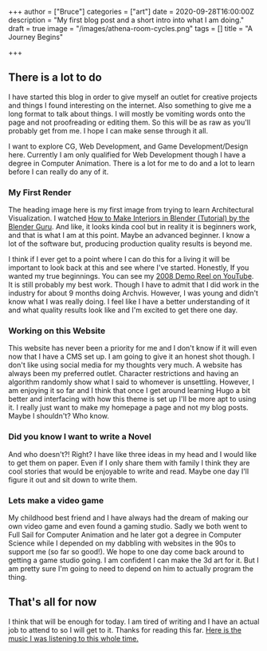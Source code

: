 +++
author = ["Bruce"]
categories = ["art"]
date = 2020-09-28T16:00:00Z
description = "My first blog post and a short intro into what I am doing."
draft = true
image = "/images/athena-room-cycles.png"
tags = []
title = "A Journey Begins"

+++
## There is a lot to do

I have started this blog in order to give myself an outlet for creative projects and things I found interesting on the internet. Also something to give me a long format to talk about things. I will mostly be vomiting words onto the page and not proofreading or editing them. So this will be as raw as you'll probably get from me. I hope I can make sense through it all.

I want to explore CG, Web Development, and Game Development/Design here. Currently I am only qualified for Web Development though I have a degree in Computer Animation. There is a lot for me to do and a lot to learn before I can really do any of it.

### My First Render

The heading image here is my first image from trying to learn Architectural Visualization. I watched [How to Make Interiors in Blender (Tutorial) by the Blender Guru](https://youtu.be/wrzSrjAY69c). And like, it looks kinda cool but in reality it is beginners work, and that is what I am at this point. Maybe an advanced beginner. I know a lot of the software but, producing production quality results is beyond me. 

I think if I ever get to a point where I can do this for a living it will be important to look back at this and see where I've started. Honestly, If you wanted my true beginnings. You can see my [2008 Demo Reel on YouTube](https://youtu.be/MD23P6i-18Q). It is still probably my best work. Though I have to admit that I did work in the industry for about 9 months doing Archvis. However, I was young and didn't know what I was really doing. I feel like I have a better understanding of it and what quality results look like and I'm excited to get there one day.

### Working on this Website

This website has never been a priority for me and I don't know if it will even now that I have a CMS set up. I am going to give it an honest shot though. I don't like using social media for my thoughts very much. A website has always been my preferred outlet. Character restrictions and having an algorithm randomly show what I said to whomever is unsettling. However, I am enjoying it so far and I think that once I get around learning Hugo a bit better and interfacing with how this theme is set up I'll be more apt to using it. I really just want to make my homepage a page and not my blog posts. Maybe I shouldn't? Who know.

### Did you know I want to write a Novel

And who doesn't?! Right? I have like three ideas in my head and I would like to get them on paper. Even if I only share them with family I think they are cool stories that would be enjoyable to write and read. Maybe one day I'll figure it out and sit down to write them.

### Lets make a video game

My childhood best friend and I have always had the dream of making our own video game and even found a gaming studio. Sadly we both went to Full Sail for Computer Animation and he later got a degree in Computer Science while I depended on my dabbling with websites in the 90s to support me (so far so good!). We hope to one day come back around to getting a game studio going. I am confident I can make the 3d art for it. But I am pretty sure I'm going to need to depend on him to actually program the thing. 

## That's all for now

I think that will be enough for today. I am tired of writing and I have an actual job to attend to so I will get to it. Thanks for reading this far. [Here is the music I was listening to this whole time. ](https://open.spotify.com/artist/3jsyANBBy6gOZUSQhiGclx)